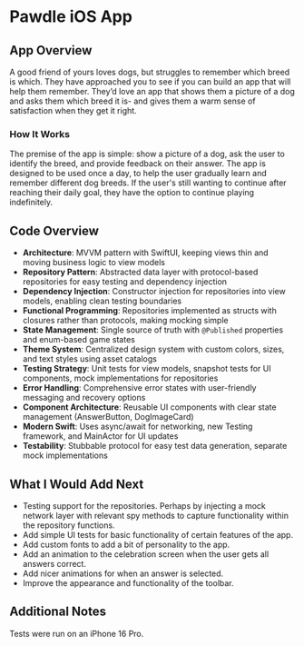 # Pawdle iOS App

## App Overview

A good friend of yours loves dogs, but struggles to remember which breed is which. They have approached you to see if you can build an app that will help them remember. They’d love an app that shows them a
picture of a dog and asks them which breed it is- and gives them a warm sense of satisfaction when they get it right.

### How It Works

The premise of the app is simple: show a picture of a dog, ask the user to identify the breed, and provide feedback on their answer. The app is designed to be used once a day, to help the user gradually learn and remember different dog breeds. If the user's still wanting to continue after reaching their daily goal, they have the option to continue playing indefinitely.

## Code Overview

- **Architecture**: MVVM pattern with SwiftUI, keeping views thin and moving business logic to view models
- **Repository Pattern**: Abstracted data layer with protocol-based repositories for easy testing and dependency injection
- **Dependency Injection**: Constructor injection for repositories into view models, enabling clean testing boundaries
- **Functional Programming**: Repositories implemented as structs with closures rather than protocols, making mocking simple
- **State Management**: Single source of truth with `@Published` properties and enum-based game states
- **Theme System**: Centralized design system with custom colors, sizes, and text styles using asset catalogs
- **Testing Strategy**: Unit tests for view models, snapshot tests for UI components, mock implementations for repositories
- **Error Handling**: Comprehensive error states with user-friendly messaging and recovery options
- **Component Architecture**: Reusable UI components with clear state management (AnswerButton, DogImageCard)
- **Modern Swift**: Uses async/await for networking, new Testing framework, and MainActor for UI updates
- **Testability**: Stubbable protocol for easy test data generation, separate mock implementations

## What I Would Add Next

- Testing support for the repositories. Perhaps by injecting a mock network layer with relevant spy methods to capture functionality within the repository functions.
- Add simple UI tests for basic functionality of certain features of the app.
- Add custom fonts to add a bit of personality to the app.
- Add an animation to the celebration screen when the user gets all answers correct.
- Add nicer animations for when an answer is selected.
- Improve the appearance and functionality of the toolbar.

## Additional Notes

Tests were run on an iPhone 16 Pro.
